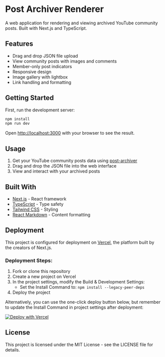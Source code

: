 # Post Archiver Renderer

A web application for rendering and viewing archived YouTube community posts. Built with Next.js and TypeScript.

## Features

- Drag and drop JSON file upload
- View community posts with images and comments
- Member-only post indicators
- Responsive design
- Image gallery with lightbox
- Link handling and formatting

## Getting Started

First, run the development server:

```bash
npm install
npm run dev
```

Open [http://localhost:3000](http://localhost:3000) with your browser to see the result.

## Usage

1. Get your YouTube community posts data using [post-archiver](https://github.com/sadadYes/post-archiver)
2. Drag and drop the JSON file into the web interface
3. View and interact with your archived posts

## Built With

- [Next.js](https://nextjs.org/) - React framework
- [TypeScript](https://www.typescriptlang.org/) - Type safety
- [Tailwind CSS](https://tailwindcss.com/) - Styling
- [React Markdown](https://github.com/remarkjs/react-markdown) - Content formatting

## Deployment

This project is configured for deployment on [Vercel](https://vercel.com), the platform built by the creators of Next.js. 

### Deployment Steps:
1. Fork or clone this repository
2. Create a new project on Vercel
3. In the project settings, modify the Build & Development Settings:
   - Set the Install Command to: `npm install --legacy-peer-deps`
4. Deploy the project

Alternatively, you can use the one-click deploy button below, but remember to update the Install Command in project settings after deployment:

[![Deploy with Vercel](https://vercel.com/button)](https://vercel.com/new/clone?repository-url=https%3A%2F%2Fgithub.com%2FsadadYes%2Fpost-archiver-renderer)

## License

This project is licensed under the MIT License - see the LICENSE file for details.
